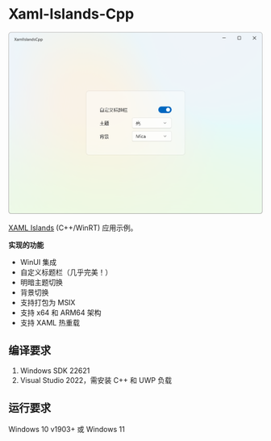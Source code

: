 # Xaml-Islands-Cpp

![MainWindow.png](img/MainWindow.png)

 [XAML Islands](https://docs.microsoft.com/en-us/windows/apps/desktop/modernize/xaml-islands) (C++/WinRT) 应用示例。

**实现的功能**

* WinUI 集成
* 自定义标题栏（几乎完美！）
* 明暗主题切换
* 背景切换
* 支持打包为 MSIX
* 支持 x64 和 ARM64 架构
* 支持 XAML 热重载

## 编译要求

1. Windows SDK 22621
2. Visual Studio 2022，需安装 C++ 和 UWP 负载

## 运行要求

Windows 10 v1903+ 或 Windows 11
